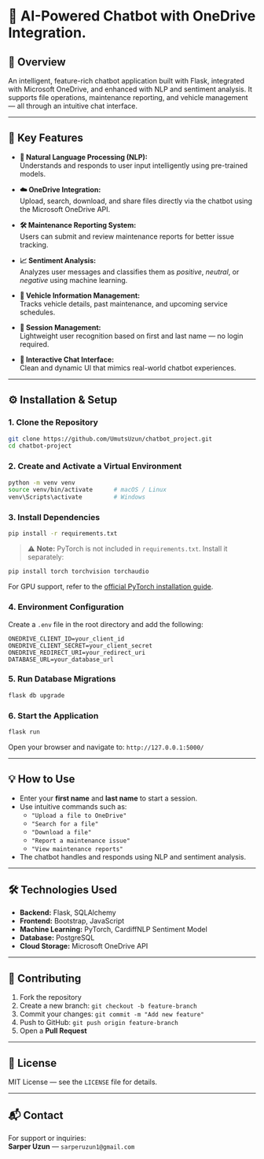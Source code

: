 # 🤖 AI-Powered Chatbot with OneDrive Integration.

## 🧩 Overview  
An intelligent, feature-rich chatbot application built with Flask, integrated with Microsoft OneDrive, and enhanced with NLP and sentiment analysis. It supports file operations, maintenance reporting, and vehicle management — all through an intuitive chat interface.

---

## 🚀 Key Features

- **🧠 Natural Language Processing (NLP):**  
  Understands and responds to user input intelligently using pre-trained models.

- **☁️ OneDrive Integration:**  
  Upload, search, download, and share files directly via the chatbot using the Microsoft OneDrive API.

- **🛠 Maintenance Reporting System:**  
  Users can submit and review maintenance reports for better issue tracking.

- **📈 Sentiment Analysis:**  
  Analyzes user messages and classifies them as *positive*, *neutral*, or *negative* using machine learning.

- **🚗 Vehicle Information Management:**  
  Tracks vehicle details, past maintenance, and upcoming service schedules.

- **👤 Session Management:**  
  Lightweight user recognition based on first and last name — no login required.

- **💬 Interactive Chat Interface:**  
  Clean and dynamic UI that mimics real-world chatbot experiences.

---

## ⚙️ Installation & Setup

### 1. Clone the Repository
```bash
git clone https://github.com/UmutsUzun/chatbot_project.git
cd chatbot-project
```

### 2. Create and Activate a Virtual Environment
```bash
python -m venv venv
source venv/bin/activate      # macOS / Linux
venv\Scripts\activate         # Windows
```

### 3. Install Dependencies
```bash
pip install -r requirements.txt
```

> ⚠️ **Note:** PyTorch is not included in `requirements.txt`. Install it separately:
```bash
pip install torch torchvision torchaudio
```
For GPU support, refer to the [official PyTorch installation guide](https://pytorch.org/get-started/locally/).

### 4. Environment Configuration  
Create a `.env` file in the root directory and add the following:
```env
ONEDRIVE_CLIENT_ID=your_client_id
ONEDRIVE_CLIENT_SECRET=your_client_secret
ONEDRIVE_REDIRECT_URI=your_redirect_uri
DATABASE_URL=your_database_url
```

### 5. Run Database Migrations
```bash
flask db upgrade
```

### 6. Start the Application
```bash
flask run
```
Open your browser and navigate to: `http://127.0.0.1:5000/`

---

## 💡 How to Use

- Enter your **first name** and **last name** to start a session.  
- Use intuitive commands such as:
  - `"Upload a file to OneDrive"`
  - `"Search for a file"`
  - `"Download a file"`
  - `"Report a maintenance issue"`
  - `"View maintenance reports"`
- The chatbot handles and responds using NLP and sentiment analysis.

---

## 🛠 Technologies Used

- **Backend:** Flask, SQLAlchemy  
- **Frontend:** Bootstrap, JavaScript  
- **Machine Learning:** PyTorch, CardiffNLP Sentiment Model  
- **Database:** PostgreSQL  
- **Cloud Storage:** Microsoft OneDrive API

---

## 🤝 Contributing

1. Fork the repository  
2. Create a new branch: `git checkout -b feature-branch`  
3. Commit your changes: `git commit -m "Add new feature"`  
4. Push to GitHub: `git push origin feature-branch`  
5. Open a **Pull Request**

---

## 📄 License  
MIT License — see the `LICENSE` file for details.

---

## 📬 Contact  
For support or inquiries:  
**Sarper Uzun** — `sarperuzun1@gmail.com`
